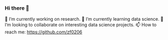 ### Hi there 👋

🔭 I’m currently working on research.
🌱 I’m currently learning data science.
👯 I’m looking to collaborate on interesting data science projects.
📫 How to reach me: https://github.com/zf0206

<!--
**zf0206/zf0206** is a ✨ _special_ ✨ repository because its `README.md` (this file) appears on your GitHub profile.



-->
